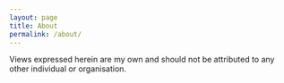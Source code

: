 ```yaml
---
layout: page
title: About
permalink: /about/
---
```

Views expressed herein are my own and should not be attributed to any other individual or organisation.

<script src="https://embed.github.com/view/geojson/gdunlop/gdunlop.github.io/master/location.geojson?height=150&width=250"></script>
